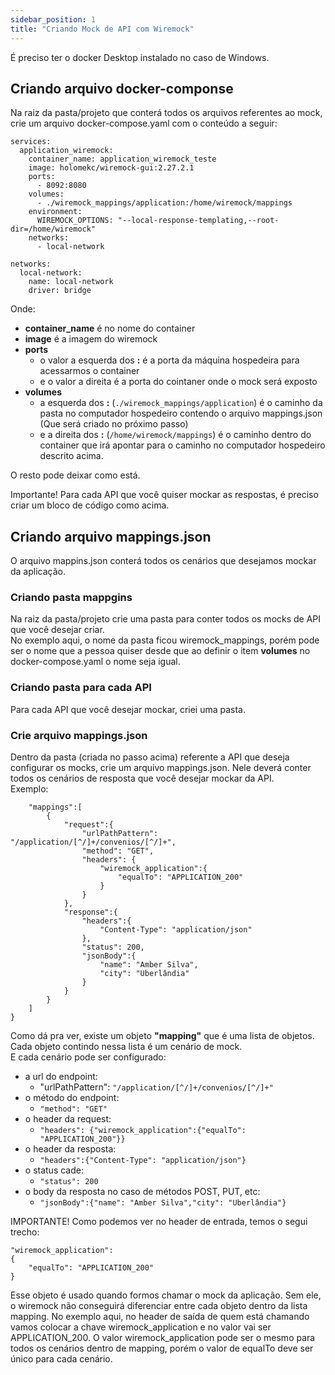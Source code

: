 ```yaml
---
sidebar_position: 1
title: "Criando Mock de API com Wiremock"
---
```


É preciso ter o docker Desktop instalado no caso de Windows.

## Criando arquivo docker-componse

Na raiz da pasta/projeto que conterá todos os arquivos referentes ao mock, crie um arquivo docker-compose.yaml com o conteúdo a seguir:

```version: "3.7"
services:
  application_wiremock:
    container_name: application_wiremock_teste
    image: holomekc/wiremock-gui:2.27.2.1
    ports: 
      - 8092:8080
    volumes:
      - ./wiremock_mappings/application:/home/wiremock/mappings
    environment:
      WIREMOCK_OPTIONS: "--local-response-templating,--root-dir=/home/wiremock"
    networks:
      - local-network

networks:
  local-network:
    name: local-network
    driver: bridge
````

Onde: 
- **container_name** é no nome do container
- **image** é a imagem do wiremock
- **ports** 
  - o valor a esquerda dos **:** é a porta da máquina hospedeira para acessarmos o container
  - e o valor a direita é a porta do cointaner onde o mock será exposto  
- **volumes** 
  - a esquerda dos **:** (```./wiremock_mappings/application```) é o caminho da pasta no computador hospedeiro contendo o arquivo mappings.json (Que será criado no próximo passo) 
  - e a direita dos **:** (```/home/wiremock/mappings```) é o caminho dentro do container que irá apontar para o caminho no computador hospedeiro descrito acima.
  
O resto pode deixar como está.

Importante!
Para cada API que você quiser mockar as respostas, é preciso criar um bloco de código como acima. 

## Criando arquivo mappings.json
O arquivo mappins.json conterá todos os cenários que desejamos mockar da aplicação.

### Criando pasta mappgins
Na raiz da pasta/projeto crie uma pasta para conter todos os mocks de API que você desejar criar.  
No exemplo aqui, o nome da pasta ficou wiremock_mappings, porém 
pode ser o nome que a pessoa quiser desde que ao definir o item **volumes** no docker-compose.yaml o nome seja igual.  

### Criando pasta para cada API
Para cada API que você desejar mockar, criei uma pasta.

### Crie arquivo mappings.json
Dentro da pasta (criada no passo acima) referente a API que deseja configurar os mocks, crie um arquivo mappings.json.
Nele deverá conter todos os cenários de resposta que você desejar mockar da API.  
Exemplo:  

```{
    "mappings":[
        {
            "request":{
                "urlPathPattern": "/application/[^/]+/convenios/[^/]+",
                "method": "GET",
                "headers": {
                    "wiremock_application":{
                        "equalTo": "APPLICATION_200"
                    }
                }
            },
            "response":{
                "headers":{
                    "Content-Type": "application/json"
                },
                "status": 200,
                "jsonBody":{
                    "name": "Amber Silva",
                    "city": "Uberlândia"
                }
            }
        }
    ]
}
```

Como dá pra ver, existe um objeto **"mapping"** que é uma lista de objetos.  
Cada objeto contindo nessa lista é um cenário de mock.  
E cada cenário pode ser configurado:
- a url do endpoint:
  - "urlPathPattern": ```"/application/[^/]+/convenios/[^/]+"```
- o método do endpoint:
  - ```"method": "GET"```
- o header da request:
    -  ```"headers": {"wiremock_application":{"equalTo": "APPLICATION_200"}} ```
- o header da resposta:
  - ```"headers":{"Content-Type": "application/json"}```
- o status cade:
    - ```"status": 200```
- o body da resposta no caso de métodos POST, PUT, etc:
  - ```"jsonBody":{"name": "Amber Silva","city": "Uberlândia"}```

IMPORTANTE!
Como podemos ver no header de entrada, temos o segui trecho:
```
"wiremock_application":
{
    "equalTo": "APPLICATION_200"
}
```
Esse objeto é usado quando formos chamar o mock da aplicação. Sem ele, o wiremock não conseguirá diferenciar entre cada objeto dentro da lista mapping.
No exemplo aqui, no header de saída de quem está chamando vamos colocar a chave wiremock_application e no valor vai ser APPLICATION_200.
O valor wiremock_application pode ser o mesmo para todos os cenários dentro de mapping, porém o valor de equalTo deve ser único para cada cenário.




